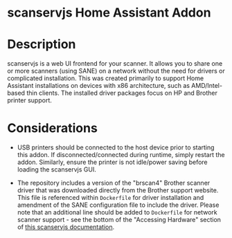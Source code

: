 # scanservjs Home Assistant Addon

# Description

scanservjs is a web UI frontend for your scanner. It allows you to share one or more scanners (using SANE) on a network without the need for drivers or complicated installation. This was created primarily to support Home Assistant installations on devices with x86 architecture, such as AMD/Intel-based thin clients. The installed driver packages focus on HP and Brother printer support.

# Considerations

* USB printers should be connected to the host device prior to starting this addon. If disconnected/connected during runtime, simply restart the addon. Similarly, ensure the printer is not idle/power saving before loading the scanservjs GUI.

* The repository includes a version of the "brscan4" Brother scanner driver that was downloaded directly from the Brother support website. This file is referenced within `Dockerfile` for driver installation and amendment of the SANE configuration file to include the driver. Please note that an additional line should be added to `Dockerfile` for network scanner support - see the bottom of the "Accessing Hardware" section of [this scanservjs documentation](https://github.com/sbs20/scanservjs/blob/master/docs/docker.md#accessing-hardware).

